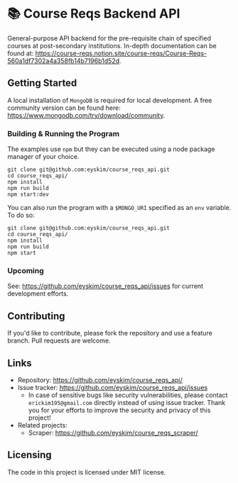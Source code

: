 # :books: Course Reqs Backend API

<!-- <p align="center">
  <img alt="License" src="https://img.shields.io/github/license/eyskim/course_reqs_scraper">
  <img alt="GitHub top language" src="https://img.shields.io/github/languages/top/eyskim/course_reqs_scraper">
  <img alt="GitHub code size in bytes" src="https://img.shields.io/github/languages/code-size/eyskim/course_reqs_scraper">
  <img alt="GitHub last commit" src="https://img.shields.io/github/last-commit/eyskim/course_reqs_scraper">
  <img alt="Lines of code" src="https://img.shields.io/tokei/lines/github/eyskim/course_reqs_scraper">
</p>

<p align="center">
  <img alt="GitHub followers" src="https://img.shields.io/github/followers/eyskim?style=social">
</p> -->

General-purpose API backend for the pre-requisite chain of specified courses at post-secondary institutions. In-depth documentation can be found at: https://course-reqs.notion.site/course-reqs/Course-Reqs-560a1df7302a4a358fb14b7196b1d52d.

## Getting Started

A local installation of `MongoDB` is required for local development. A free community version can be found here: https://www.mongodb.com/try/download/community.


### Building & Running the Program

The examples use `npm` but they can be executed using a node package manager of your choice.

```shell
git clone git@github.com:eyskim/course_reqs_api.git
cd course_reqs_api/
npm install
npm run build
npm start:dev
```

You can also run the program with a `$MONGO_URI` specified as an `env` variable. To do so:

```shell
git clone git@github.com:eyskim/course_reqs_api.git
cd course_reqs_api/
npm install
npm run build
npm start
```

### Upcoming

See: https://github.com/eyskim/course_reqs_api/issues for current development efforts.

## Contributing

If you'd like to contribute, please fork the repository and use a feature branch. Pull requests are welcome.

## Links

- Repository: https://github.com/eyskim/course_reqs_api/
- Issue tracker: https://github.com/eyskim/course_reqs_api/issues
  - In case of sensitive bugs like security vulnerabilities, please contact `erickim195@gmail.com` directly instead of using issue tracker. Thank you for your efforts to improve the security and privacy of this project!
- Related projects:
  - Scraper: https://github.com/eyskim/course_reqs_scraper/

## Licensing

The code in this project is licensed under MIT license.